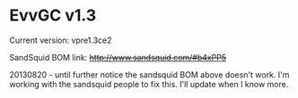 EvvGC v1.3
==================

Current version: vpre1.3ce2

SandSquid BOM link: ~~http://www.sandsquid.com/#b4xPP5~~

20130820 - until further notice the sandsquid BOM above doesn't work.  I'm working with the sandsquid
           people to fix this. I'll update when I know more.